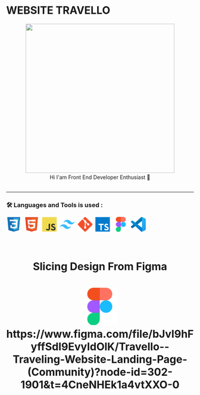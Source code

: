 # WEBSITE TRAVELLO

<div id="header" align="center">
    <img src="https://media.giphy.com/media/3oz8xLYF0gagozmsgM/giphy.gif" width="400" height="400">
</div>

<div align="center">Hi I'am Front End Developer Enthusiast 👋</div>

<br>

---

### :hammer_and_wrench: Languages and Tools is used :

<div>
<img src="https://github.com/devicons/devicon/blob/master/icons/css3/css3-original.svg"  title="CSS3" alt="CSS" width="40" height="40"/>&nbsp;
<img src="https://github.com/devicons/devicon/blob/master/icons/html5/html5-original.svg" title="HTML5" alt="HTML" width="40" height="40"/>&nbsp;
<img src="https://github.com/devicons/devicon/blob/master/icons/javascript/javascript-original.svg" title="JavaScript" alt="JavaScript" width="40" height="40"/>&nbsp;
<img src="https://github.com/devicons/devicon/blob/master/icons/tailwindcss/tailwindcss-plain.svg" title="Tailwindcss" alt="Tailwindcss" width="40" height="40"/>&nbsp;
<img src="https://github.com/devicons/devicon/blob/master/icons/git/git-original.svg" title="Git" alt="Git" width="40" height="40"/>&nbsp;
<img src="https://github.com/devicons/devicon/blob/master/icons/typescript/typescript-original.svg" title="TypeScript" alt="TypeScript" width="40" height="40"/>&nbsp;
<img src="https://github.com/devicons/devicon/blob/master/icons/figma/figma-original.svg" title="figma" alt="figma" width="40" height="40"/>&nbsp;
<img src="https://github.com/devicons/devicon/blob/master/icons/vscode/vscode-original.svg" title="vscode" alt="vscode" width="40" height="40"/>&nbsp;
</div>

<br>
<br>

<h1 align="center">Slicing Design From Figma<h1>
<div align="center">
<img src="https://github.com/devicons/devicon/blob/master/icons/figma/figma-original.svg" title="figma" alt="figma" width="100" height="100"/>&nbsp;
</div>

<div align="center">https://www.figma.com/file/bJvI9hFyffSdl9EvyIdOlK/Travello--Traveling-Website-Landing-Page-(Community)?node-id=302-1901&t=4CneNHEk1a4vtXXO-0
</div>
